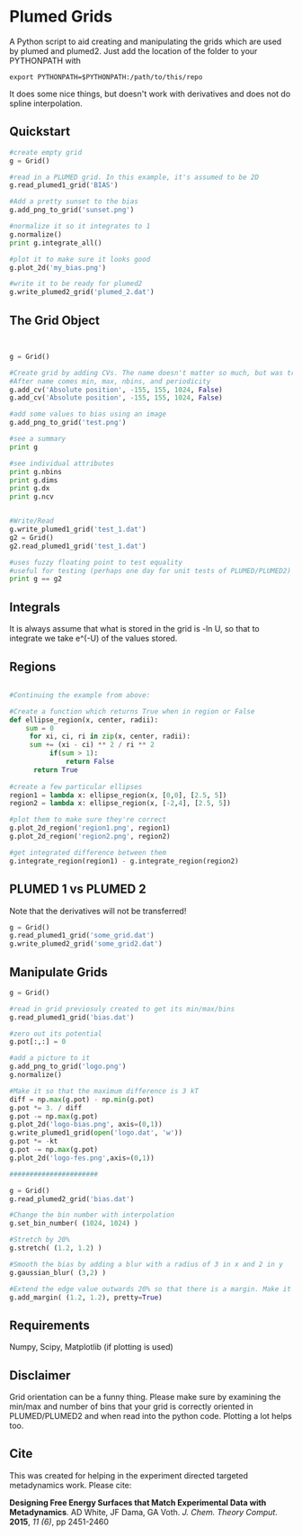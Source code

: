 Plumed Grids
====

A Python script to aid creating and manipulating the grids which are
used by plumed and plumed2. Just add the location of the folder to
your PYTHONPATH with

    export PYTHONPATH=$PYTHONPATH:/path/to/this/repo


It does some nice things, but doesn't work with derivatives and does
not do spline interpolation.


Quickstart
----

```python
#create empty grid
g = Grid()

#read in a PLUMED grid. In this example, it's assumed to be 2D
g.read_plumed1_grid('BIAS')

#Add a pretty sunset to the bias
g.add_png_to_grid('sunset.png')

#normalize it so it integrates to 1
g.normalize()
print g.integrate_all()

#plot it to make sure it looks good
g.plot_2d('my_bias.png')

#write it to be ready for plumed2
g.write_plumed2_grid('plumed_2.dat')
```

The Grid Object
---

```python


g = Grid()

#Create grid by adding CVs. The name doesn't matter so much, but was tracked in PLUMED1 (not PLUMED2)
#After name comes min, max, nbins, and periodicity
g.add_cv('Absolute position', -155, 155, 1024, False)
g.add_cv('Absolute position', -155, 155, 1024, False)

#add some values to bias using an image
g.add_png_to_grid('test.png')

#see a summary 
print g

#see individual attributes
print g.nbins
print g.dims
print g.dx
print g.ncv


#Write/Read
g.write_plumed1_grid('test_1.dat')
g2 = Grid()
g2.read_plumed1_grid('test_1.dat')

#uses fuzzy floating point to test equality
#useful for testing (perhaps one day for unit tests of PLUMED/PLUMED2)
print g == g2

```

Integrals
---

It is always assume that what is stored in the grid is -ln U, so that
to integrate we take e^(-U) of the values stored.


Regions
----

```python

#Continuing the example from above:

#Create a function which returns True when in region or False
def ellipse_region(x, center, radii):
    sum = 0
     for xi, ci, ri in zip(x, center, radii):
	 sum += (xi - ci) ** 2 / ri ** 2
	      if(sum > 1):
	          return False
	  return True
				    
#create a few particular ellipses
region1 = lambda x: ellipse_region(x, [0,0], [2.5, 5])
region2 = lambda x: ellipse_region(x, [-2,4], [2.5, 5])

#plot them to make sure they're correct
g.plot_2d_region('region1.png', region1)
g.plot_2d_region('region2.png', region2)

#get integrated difference between them
g.integrate_region(region1) - g.integrate_region(region2)
```

PLUMED 1 vs PLUMED 2
----

Note that the derivatives will not be transferred!

```python
g = Grid()
g.read_plumed1_grid('some_grid.dat')
g.write_plumed2_grid('some_grid2.dat')
```


Manipulate Grids
----

```python
g = Grid()

#read in grid previosuly created to get its min/max/bins 
g.read_plumed1_grid('bias.dat')

#zero out its potential
g.pot[:,:] = 0

#add a picture to it
g.add_png_to_grid('logo.png')
g.normalize()

#Make it so that the maximum difference is 3 kT
diff = np.max(g.pot) - np.min(g.pot)
g.pot *= 3. / diff
g.pot -= np.max(g.pot)
g.plot_2d('logo-bias.png', axis=(0,1))
g.write_plumed1_grid(open('logo.dat', 'w'))
g.pot *= -kt
g.pot -= np.max(g.pot)
g.plot_2d('logo-fes.png',axis=(0,1))

######################

g = Grid()
g.read_plumed2_grid('bias.dat')

#Change the bin number with interpolation
g.set_bin_number( (1024, 1024) )

#Stretch by 20% 
g.stretch( (1.2, 1.2) )

#Smooth the bias by adding a blur with a radius of 3 in x and 2 in y
g.gaussian_blur( (3,2) )

#Extend the edge value outwards 20% so that there is a margin. Make it a whole number (pretty = True)
g.add_margin( (1.2, 1.2), pretty=True)

```


Requirements
---

Numpy, Scipy, Matplotlib (if plotting is used)



Disclaimer
----

Grid orientation can be a funny thing. Please make sure by examining
the min/max and number of bins that your grid is correctly oriented in
PLUMED/PLUMED2 and when read into the python code. Plotting a lot
helps too.

Cite
----

This was created for helping in the experiment directed targeted
metadynamics work. Please cite:

**Designing Free Energy Surfaces that Match Experimental Data with Metadynamics**. AD White, JF Dama, GA Voth. *J. Chem. Theory Comput.* **2015**, *11 (6)*, pp 2451-2460
